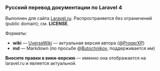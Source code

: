 ### Русский перевод документации по Laravel 4

Выполнен для сайта [Laravel.ru](http://laravel.ru). Распространяется без ограничений (public domain); см. **LICENSE**.

Форматы:
* **wiki** — [UverseWiki](http://uverse.i-forge.net/) — актуальная версия автора (@[ProgerXP](http://proger.me))
* **md** — Markdown (по просьбе @[Butochnikov](https://github.com/Butochnikov), поддерживается им)

**Вносите правки в вики-версию** — именно она отображается на laravel.ru и является актуальной.
